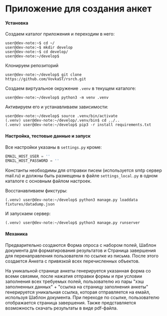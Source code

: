 Приложение для создания анкет
==

#### Установка
Создаем каталог приложения и переходим в него:
```commandline
user@dev-note:~$ cd ~/
user@dev-note:~$ mkdir develop
user@dev-note:~$ cd develop/
user@dev-note:~/develop$ 
```

Клонируем репозиторий
```commandline
user@dev-note:~/develop$ git clone https://github.com/VovkaST/rsrch.git
```

Создаем виртуальное окружение `.venv` в текущем каталоге:
```commandline
user@dev-note:~/develop$ python3 -m venv .venv
```

Активируем его и устанавливаем зависимости:
```commandline
user@dev-note:~/develop$ source .venv/bin/activate 
(.venv) user@dev-note:~/develop/.venv/bin$ cd ../..
(.venv) user@dev-note:~/develop$ pip3 -r install requirements.txt
```

#### Настройка, тестовые данные и запуск
Все настройки указаны в `settings.py` кроме:
```python
EMAIL_HOST_USER = ''
EMAIL_HOST_PASSWORD = ''
```
Константы необходимы для отправки писем (используется smtp сервер mail.ru) и должны быть размещены в файле 
`settings_local.py` в одном каталоге с основным файлом настроек.

Восстанавливаем фикстуры:
```commandline
(.venv) user@dev-note:~/develop$ python3 manage.py loaddata fixtures/datadump.json
```

И запускаем сервер:
```commandline
(.venv) user@dev-note:~/develop$ python3 manage.py runserver
```


#### Механика
Предварительно создаются Форма опроса с набором полей, Шаблон документа для форматирования результатов и Страница 
завершения для перенаправления пользователя по ссылке из письма. После этого создается Анкета с привязкой всех 
перечисленных объектов.

На уникальной странице анкеты генерируется указанная форма со всеми связями, после нажатия отправки формы и при условии 
заполнения всех требуемых полей, пользователю из пары "хэш заполненных данных" + "ссылка на страницу заполнения анкеты" 
генерируется уникальная ссылка, которая отправляется на емайл, используя Шаблон документа. При переходе по ссылке, 
пользователю отображается страница завершения. Также представляется возможность скачать результаты в виде pdf-файла.
